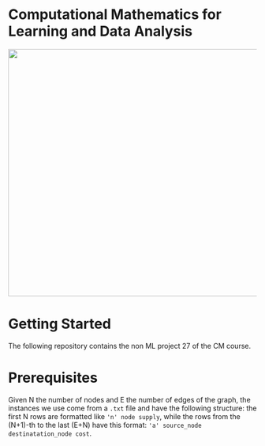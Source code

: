 # **Computational Mathematics for Learning and Data Analysis**

<p align="center">
  <img height=500px width=550px src="https://user-images.githubusercontent.com/73891662/148542540-b0cb8277-d883-46a2-8de1-3058101c0372.PNG">
</p>

# **Getting Started**
The following repository contains the non ML project 27 of the CM course.<br />

# Prerequisites
Given N the number of nodes and E the number of edges of the graph, the instances we use come from a `.txt` file and have the following structure: the first N rows are formatted like `'n' node supply`, while the rows from the (N+1)-th to the last (E+N) have this format: `'a' source_node destinatation_node cost`.<br />

